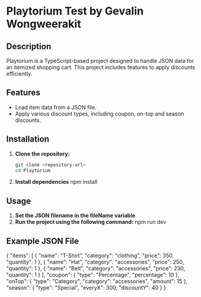 # Playtorium Test by Gevalin Wongweerakit

## Description
Playtorium is a TypeScript-based project designed to handle JSON data for an itemized shopping cart. This project includes features to apply discounts efficiently.

## Features
- Load item data from a JSON file.
- Apply various discount types, including coupon, on-top and season discounts.

## Installation

1. **Clone the repository:**
   ```bash
   git clone <repository-url>
   cd Playtorium

2. **Install dependencies**
   npm install

## Usage
1. **Set the JSON filename in the fileName variable**
2. **Run the project using the following command:**
   npm run dev

## Example JSON File
{
  "items": [
    { "name": "T-Shirt", "category": "clothing", "price": 350, "quantity": 1 },
    { "name": "Hat", "category": "accessories", "price": 250, "quantity": 1 },
    { "name": "Belt", "category": "accessories", "price": 230, "quantity": 1 }
  ],
  "coupon": { "type": "Percentage", "percentage": 10 },
  "onTop": { "type": "Category", "category": "accessories", "amount": 15 },
  "season": { "type": "Special", "everyX": 300, "discountY": 40 }
}

